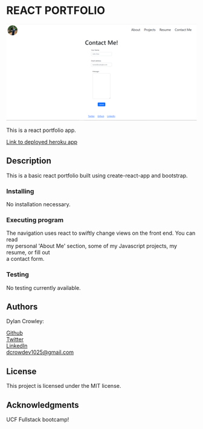# REACT PORTFOLIO

![Screenshot of application](./src/images/screenshot.PNG)

This is a react portfolio app.

[Link to deployed heroku app](https://dcrowdev.github.io/challenge20-React-Portfolio/)

## Description

This is a basic react portfolio built using create-react-app and bootstrap.

### Installing

No installation necessary.

### Executing program

The navigation uses react to swiftly change views on the front end. You can read  
my personal 'About Me' section, some of my Javascript projects, my resume, or fill out  
a contact form.

### Testing

No testing currently available.

## Authors

Dylan Crowley:

[Github](https://github.com/dcrowdev)  
[Twitter](https://twitter.com/dcrowdev)  
[LinkedIn](https://www.linkedin.com/in/dylan-crowley-3974b8252/)  
dcrowdev1025@gmail.com

## License

This project is licensed under the MIT license.

## Acknowledgments

UCF Fullstack bootcamp!

